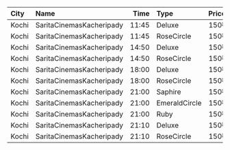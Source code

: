 | City  | Name                     |  Time | Type          | Price | Capacity | Booked |
| :---- | :----------------------- | ----: | :------------ | ----: | -------: | -----: |
| Kochi | SaritaCinemasKacheripady | 11:45 | Deluxe        |  150₹ |      555 |    531 |
| Kochi | SaritaCinemasKacheripady | 11:45 | RoseCircle    |  150₹ |      115 |    115 |
| Kochi | SaritaCinemasKacheripady | 14:50 | Deluxe        |  150₹ |      555 |    531 |
| Kochi | SaritaCinemasKacheripady | 14:50 | RoseCircle    |  150₹ |      115 |    115 |
| Kochi | SaritaCinemasKacheripady | 18:00 | Deluxe        |  150₹ |      555 |    531 |
| Kochi | SaritaCinemasKacheripady | 18:00 | RoseCircle    |  150₹ |      115 |    115 |
| Kochi | SaritaCinemasKacheripady | 21:00 | Saphire       |  150₹ |       42 |     42 |
| Kochi | SaritaCinemasKacheripady | 21:00 | EmeraldCircle |  150₹ |      370 |    342 |
| Kochi | SaritaCinemasKacheripady | 21:00 | Ruby          |  150₹ |      821 |    821 |
| Kochi | SaritaCinemasKacheripady | 21:10 | Deluxe        |  150₹ |      555 |    531 |
| Kochi | SaritaCinemasKacheripady | 21:10 | RoseCircle    |  150₹ |      115 |    115 |
